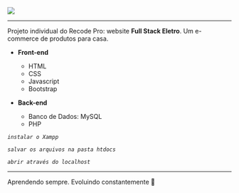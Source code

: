 ![](https://imgur.com/0MkYILr.png)


-------------
Projeto individual do Recode Pro: website **Full Stack Eletro**.
Um e-commerce de produtos para casa.


+ **Front-end**
    + HTML
    + CSS    
    + Javascript
    + Bootstrap

+  **Back-end**
    + Banco de Dados: MySQL
    + PHP

    
    
*```instalar o Xampp```*

*```salvar os arquivos na pasta htdocs```*

*```abrir através do localhost```*



-------------



Aprendendo sempre. Evoluindo constantemente 🚀
